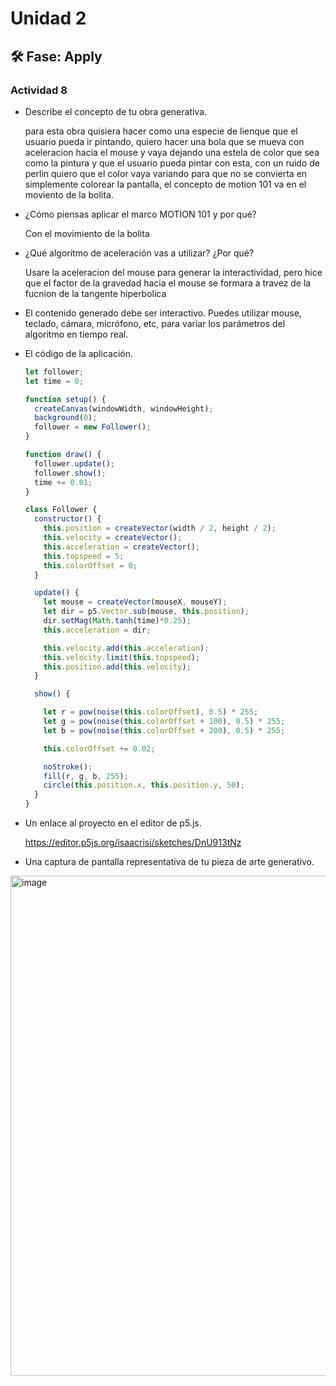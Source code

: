 # Unidad 2


## 🛠 Fase: Apply

### Actividad 8 

- Describe el concepto de tu obra generativa.

  para esta obra quisiera hacer como una especie de lienque que el usuario pueda ir pintando, quiero hacer una bola que se mueva con aceleracion hacia el mouse y vaya dejando una estela de color que sea como la pintura y que el usuario pueda pintar con esta, con un ruido de perlin quiero que el color vaya variando para que no se convierta en simplemente colorear la pantalla, el concepto de motion 101 va en el moviento de la bolita. 
  
- ¿Cómo piensas aplicar el marco MOTION 101 y por qué?

  Con el movimiento de la bolita
  
- ¿Qué algoritmo de aceleración vas a utilizar? ¿Por qué?

  Usare la aceleracion del mouse para generar la interactividad, pero hice que el factor de la gravedad hacia el mouse se formara a travez de la fucnion de la tangente hiperbolica
  
- El contenido generado debe ser interactivo. Puedes utilizar mouse, teclado, cámara, micrófono, etc, para variar los parámetros del algoritmo en tiempo real.
- El código de la aplicación.

  ```js
  let follower;
  let time = 0;
  
  function setup() {
    createCanvas(windowWidth, windowHeight);
    background(0);
    follower = new Follower();
  }
  
  function draw() {
    follower.update();
    follower.show();
    time += 0.01;
  }
  
  class Follower {
    constructor() {
      this.position = createVector(width / 2, height / 2);
      this.velocity = createVector();
      this.acceleration = createVector();
      this.topspeed = 5;
      this.colorOffset = 0;
    }
  
    update() {
      let mouse = createVector(mouseX, mouseY);
      let dir = p5.Vector.sub(mouse, this.position);
      dir.setMag(Math.tanh(time)*0.25); 
      this.acceleration = dir;
  
      this.velocity.add(this.acceleration);
      this.velocity.limit(this.topspeed);
      this.position.add(this.velocity);
    }
  
    show() {
  
      let r = pow(noise(this.colorOffset), 0.5) * 255;
      let g = pow(noise(this.colorOffset + 100), 0.5) * 255;
      let b = pow(noise(this.colorOffset + 200), 0.5) * 255;
  
      this.colorOffset += 0.02;
  
      noStroke();
      fill(r, g, b, 255);
      circle(this.position.x, this.position.y, 50);
    }
  }
  ```

  
- Un enlace al proyecto en el editor de p5.js.

  https://editor.p5js.org/isaacrisi/sketches/DnU913tNz 

- Una captura de pantalla representativa de tu pieza de arte generativo.

<img width="870" height="800" alt="image" src="https://github.com/user-attachments/assets/f4e99db2-2127-4be4-9c91-b02e62e657f2" />

